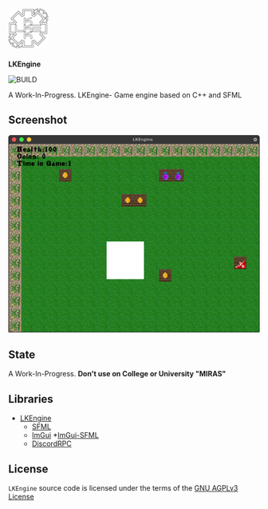##  ![LakoMoor Dev](image/logo.png) 
**LKEngine**

![BUILD](https://img.shields.io/appveyor/build/LAKOMOOR/LKENGINE?logo=CMAKE&style=plastic)

A Work-In-Progress. LKEngine- Game engine based on C++ and SFML

## Screenshot

![LKEngine](image/screenshot.png)

## State

A Work-In-Progress. **Don't use on College or University "MIRAS"**

## Libraries
* [LKEngine](https://github.com/lakomoor/lkengine)
  * [SFML](https://github.com/LakoMoor/SFML)
  * [ImGui](https://github.com/LakoMoor/imgui)
    *[ImGui-SFML](https://github.com/LakoMoor/imgui-sfml) 
  * [DiscordRPC](https://github.com/LakoMoor/discord-rpc)

## License

`LKEngine` source code is licensed under the terms of the [GNU AGPLv3 License](https://github.com/LakoMoor/LKEngine/blob/master/LICENSE)
